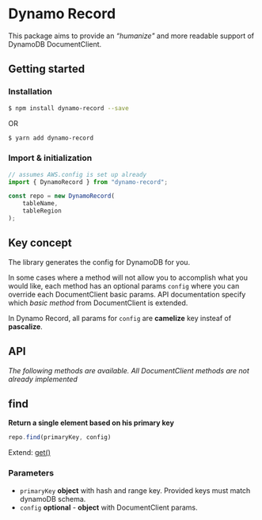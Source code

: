 # Dynamo Record

This package aims to provide an *“humanize"* and more readable support of DynamoDB DocumentClient.

## Getting started

### Installation
```sh
$ npm install dynamo-record --save
```

OR

```sh
$ yarn add dynamo-record
```

### Import & initialization

``` javascript
// assumes AWS.config is set up already
import { DynamoRecord } from "dynamo-record";

const repo = new DynamoRecord(
	tableName,
	tableRegion
);
```

## Key concept

The library generates the config for DynamoDB for you.

In some cases where a method will not allow you to accomplish what you would like, each method has an optional params `config` where you can override each DocumentClient basic params. API documentation specify which *basic method* from DocumentClient is extended.

In Dynamo Record, all params for `config` are **camelize** key insteaf of **pascalize**.

## API

*The following methods are available. All DocumentClient methods are not already implemented* 

## find

**Return a single element based on his primary key**

``` javascript
repo.find(primaryKey, config)
```

Extend: [get()](https://docs.aws.amazon.com/AWSJavaScriptSDK/latest/AWS/DynamoDB/DocumentClient.html#get-property)

### Parameters

-   `primaryKey` **object** with hash and range key. Provided keys must match dynamoDB schema.
-   `config` **optional** - **object** with DocumentClient params.